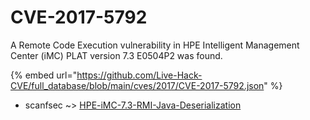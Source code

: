 # CVE-2017-5792

A Remote Code Execution vulnerability in HPE Intelligent Management Center (iMC) PLAT version 7.3 E0504P2 was found.

{% embed url="https://github.com/Live-Hack-CVE/full_database/blob/main/cves/2017/CVE-2017-5792.json" %}


* scanfsec ~> [HPE-iMC-7.3-RMI-Java-Deserialization](https://zeste.alice-snow.ru/2017/database/cve-2017-5792/hpe-imc-7.3-rmi-java-deserialization-scanfsec)
